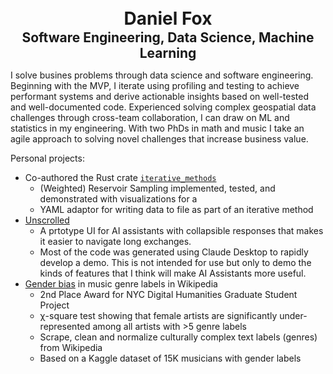 <center> <h1 style="margin:0;padding:1">Daniel Fox</h1></center>
<center> <h2 style="margin:0;padding:0">Software Engineering, Data Science, Machine Learning</h2></center>

I solve busines problems through data science and software engineering. Beginning with the MVP, I iterate using profiling and testing to achieve performant systems and derive actionable insights based on well-tested and well-documented code. Experienced solving complex geospatial data challenges through cross-team collaboration, I can draw on ML and statistics in my engineering. With two PhDs in math and music I take an agile approach to solving novel challenges that increase business value.

Personal projects:

- Co-authored the Rust crate [`iterative_methods`](https://crates.io/crates/iterative_methods)
	- (Weighted) Reservoir Sampling implemented, tested, and demonstrated with visualizations for a 
	- YAML adaptor for writing data to file as part of an iterative method
- [Unscrolled](https://github.com/fox-daniel/unscrolled)
	- A prtotype UI for AI assistants with collapsible responses that makes it easier to navigate long exchanges.
 	- Most of the code was generated using Claude Desktop to rapidly develop a demo. This is not intended for use but only to demo the kinds of features that I think will make AI Assistants more useful.
- [Gender bias](https://github.com/fox-daniel/Genre) in music genre labels in Wikipedia
	- 2nd Place Award for NYC Digital Humanities Graduate Student Project
	- χ-square test showing that female artists are significantly under-represented among all
	artists with >5 genre labels
	- Scrape, clean and normalize culturally complex text labels (genres) from Wikipedia
	- Based on a Kaggle dataset of 15K musicians with gender labels
